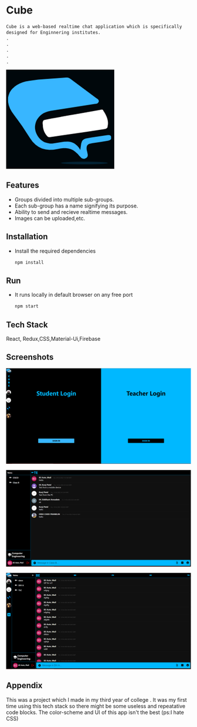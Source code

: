 
# Cube


    Cube is a web-based realtime chat application which is specifically designed for Enginnering institutes.
    .
    .
    .
    .
    .

![Logo](https://github.com/Kunj-Pate1/Cube/blob/main/src/img/L2.png)


## Features

- Groups divided into multiple sub-groups.
- Each sub-group has a name signifying its purpose.
- Ability to send and recieve realtime messages. 
- Images can be uploaded,etc.


## Installation

- Install the required dependencies

    ```bash
  npm install 
    ```
## Run 

- It runs locally in default browser on any free port

    ```bash
    npm start
    ```
    
    
## Tech Stack

React, Redux,CSS,Material-Ui,Firebase




## Screenshots

![Login Page](https://github.com/Kunj-Pate1/Cube/blob/main/src/img/login-page.png) 

![Student Page](https://github.com/Kunj-Pate1/Cube/blob/main/src/img/Student-side.png)

![Prof Page](https://github.com/Kunj-Pate1/Cube/blob/main/src/img/Prof-side.png)

## Appendix

This was a project which I made in my third year of college . It was my first time using this tech stack so there might be some useless and repeatative code blocks.
The color-scheme and UI of this app isn't the best (ps:I hate CSS)
